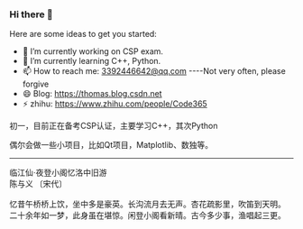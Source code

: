 ### Hi there 👋

Here are some ideas to get you started:

- 🔭 I’m currently working on CSP exam.
- 🌱 I’m currently learning C++, Python.
- 📫 How to reach me: 3392446642@qq.com ----Not very often, please forgive
- 😄 Blog: <https://thomas.blog.csdn.net>
- ⚡ zhihu: <https://www.zhihu.com/people/Code365>

初一，目前正在备考CSP认证，主要学习C++，其次Python

偶尔会做一些小项目，比如Qt项目，Matplotlib、数独等。

---

<font face="STXINGKA">临江仙·夜登小阁忆洛中旧游<br>
陈与义 〔宋代〕<br>
<br>
忆昔午桥桥上饮，坐中多是豪英。长沟流月去无声。杏花疏影里，吹笛到天明。<br>
二十余年如一梦，此身虽在堪惊。闲登小阁看新晴。古今多少事，渔唱起三更。</font>
